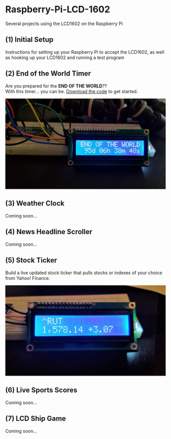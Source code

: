 # Raspberry-Pi-LCD-1602
 Several projects using the LCD1602 on the Raspberry Pi

## (1) Initial Setup
Instructions for setting up your Raspberry Pi to accept the LCD1602, as well as hooking up your LCD1602 and running a test program  

## (2) End of the World Timer
Are you prepared for the **END OF THE WORLD**??  
With this timer... you can be. [Download the code](02-Timer/lcd_timer.py) to get started.

![image](02-Timer/timer.jpg)

## (3) Weather Clock
Coming soon... 

## (4) News Headline Scroller
Coming soon...

## (5) Stock Ticker
Build a live updated stock ticker that pulls stocks or indexes of your choice from Yahoo! Finance.

![image](05-Stock-Ticker/stock_ticker.jpg)

## (6) Live Sports Scores
Coming soon...

## (7) LCD Ship Game
Coming soon...

